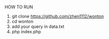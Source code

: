 HOW TO RUN
1. git clone https://github.com/zhen1112/wonton
2. cd wonton
3. add your query in data.txt 
4. php index.php
